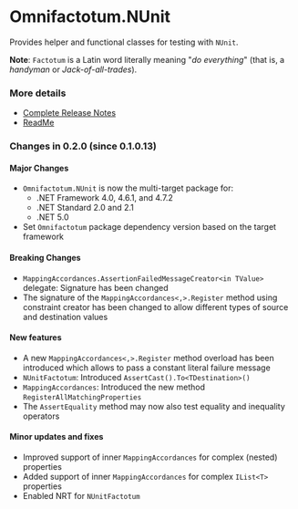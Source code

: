 ﻿# Omnifactotum.NUnit

Provides helper and functional classes for testing with `NUnit`.

**Note**: `Factotum` is a Latin word literally meaning "*do everything*" (that is, a *handyman* or *Jack-of-all-trades*).

### More details

- [Complete Release Notes](https://github.com/HarinezumiSama/Omnifactotum.NUnit/blob/master/src/Omnifactotum.NUnit.ReleaseNotes.md)
- [ReadMe](https://github.com/HarinezumiSama/Omnifactotum.NUnit/blob/master/README.md)

### Changes in 0.2.0 (since 0.1.0.13)

#### Major Changes

- `Omnifactotum.NUnit` is now the multi-target package for:
  - .NET Framework 4.0, 4.6.1, and 4.7.2
  - .NET Standard 2.0 and 2.1
  - .NET 5.0
- Set `Omnifactotum` package dependency version based on the target framework

#### Breaking Changes

- `MappingAccordances.AssertionFailedMessageCreator<in TValue>` delegate: Signature has been changed
- The signature of the `MappingAccordances<,>.Register` method using constraint creator has been changed to allow different types of source and destination values

#### New features

- A new `MappingAccordances<,>.Register` method overload has been introduced which allows to pass a constant literal failure message
- `NUnitFactotum`: Introduced `AssertCast().To<TDestination>()`
- `MappingAccordances`: Introduced the new method `RegisterAllMatchingProperties`
- The `AssertEquality` method may now also test equality and inequality operators

#### Minor updates and fixes

- Improved support of inner `MappingAccordances` for complex (nested) properties
- Added support of inner `MappingAccordances` for complex `IList<T>` properties
- Enabled NRT for `NUnitFactotum`
